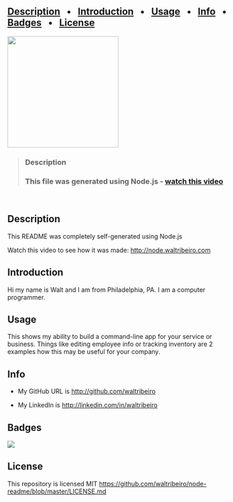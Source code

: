 

## [Description](#description) &nbsp; • &nbsp; [Introduction](#introduction) &nbsp; • &nbsp; [Usage](#usage) &nbsp; • &nbsp; [Info](#info) &nbsp; • &nbsp; [Badges](#badges) &nbsp; • &nbsp; [License](#license)

<img src="https://avatars1.githubusercontent.com/u/5629979?v=4" style="width:250px;">

<a name="description"></a>
> ### Description
> ### This file was generated using Node.js - [watch this video](http://node.waltrib.com)

&nbsp;

<a name="description"></a>
## Description

This README was completely self-generated using Node.js

Watch this video to see how it was made:
http://node.waltribeiro.com

<a name="introduction"></a>
## Introduction

Hi my name is Walt and I am from Philadelphia, PA. I am a computer programmer.

<a name="usage"></a>
## Usage

This shows my ability to build a command-line app for your service or business. Things like editing employee info or tracking inventory are 2 examples how this may be useful for your company. 

<a name="info"></a>
## Info

* My GitHub URL is http://github.com/waltribeiro

* My LinkedIn is http://linkedin.com/in/waltribeiro

<a name="badges"></a>
## Badges

<img src="https://img.shields.io/badge/github-waltribeiro-orange">

<a name="license"></a>
## License

This repository is licensed MIT
https://github.com/waltribeiro/node-readme/blob/master/LICENSE.md

